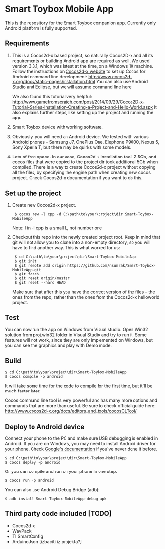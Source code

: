# Smart Toybox Mobile App

This is the repository for the Smart Toybox companion app. Currently only Android platform is fully supported.

## Requirements

1. This is a Cocos2d-x based project, so naturally Cocos2D-x and all its requirements or building Android app are required as well. We used version 3.8.1, which was latest at the time, on a Windows 10 machine. Follow the instructions on [Cocos2d-x website](http://www.cocos2d-x.org/) to set up Cocos for Android command line development:
    <http://www.cocos2d-x.org/docs/static-pages/installation.html>
    You can also use Android Studio and Eclipse, but we will assume command line here.

    We also found this tutorial very helpful:
    <http://www.gamefromscratch.com/post/2014/09/29/Cocos2D-x-Tutorial-Series-Installation-Creating-a-Project-and-Hello-World.aspx>
    It also explains further steps, like setting up the project and running the app.

2. Smart Toybox device with working software. 

3. Obviously, you will need an Android device. We tested with various Android phones - Samsung J7, OnePlus One, Elephone P9000, Nexus 5, Sony Xperia T, but there may be quirks with some models.

4. Lots of free space. In our case, Cocos2d-x installation took 2.5Gb, and cocos files that were copied to the project dir took additional 5Gb when compiled. There is a way to create Cocos2d-x project without copying all the files, by specifying the engine path when creating new cocos project. Check Cocos2d-x documentation if you want to do this.

## Set up the project

1. Create new Cocos2d-x project.

        $ cocos new -l cpp -d C:\path\to\your\project\dir Smart-Toybox-MobileApp
    Note: l in -l cpp is a small L, not number one

2. Checkout this repo into the newly created project root. Keep in mind that git will not allow you to clone into a non-empty directory, so you will have to find another way. This is what worked for us:

        $ cd C:\path\to\your\project\dir\Smart-Toybox-MobileApp
        $ git init
        $ git remote add origin https://github.com/nsumrak/Smart-Toybox-MobileApp.git
        $ git fetch
        $ git reset origin/master
        $ git reset --hard HEAD
    
    Make sure that after this you have the correct version of the files – the ones from the repo, rather than the ones from the Cocos2d-x helloworld project.
    
## Test

You can now run the app on Windows from Visual studio. Open Win32 solution from proj.win32 folder in Visual Studio and try to run it. Some features will not work, since they are only implemented on Windows, but you can see the graphics and play with Demo mode.

## Build

    $ cd C:\path\to\your\project\dir\Smart-Toybox-MobileApp
    $ cocos compile -p android
   
It will take some time for the code to compile for the first time, but it'll be much faster later.

Cocos command line tool is very powerful and has many more options and commands that are more than useful. Be sure to check official guide here:
<http://www.cocos2d-x.org/docs/editors_and_tools/cocosCLTool/>

## Deploy to Android device

Connect your phone to the PC and make sure USB debugging is enabled in Android. If you are on Windows, you may need to install Android driver for your phone. Check [Google's documentation](https://developer.android.com/studio/run/device.html) if you've never done it before.

    $ cd C:\path\to\your\project\dir\Smart-Toybox-MobileApp
    $ cocos deploy -p android

Or you can compile and run on your phone in one step:

    $ cocos run -p android

You can also use Android Debug Bridge (adb):

    $ adb install Smart-Toybox-MobileApp-debug.apk


## Third party code included [TODO]
* Cocos2d-x
* WavPack
* TI SmartConfig
* ArduinoJson [izbaciti iz projekta?]
